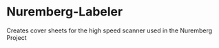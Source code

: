 Nuremberg-Labeler
=================

Creates cover sheets for the high speed scanner used in the Nuremberg Project
